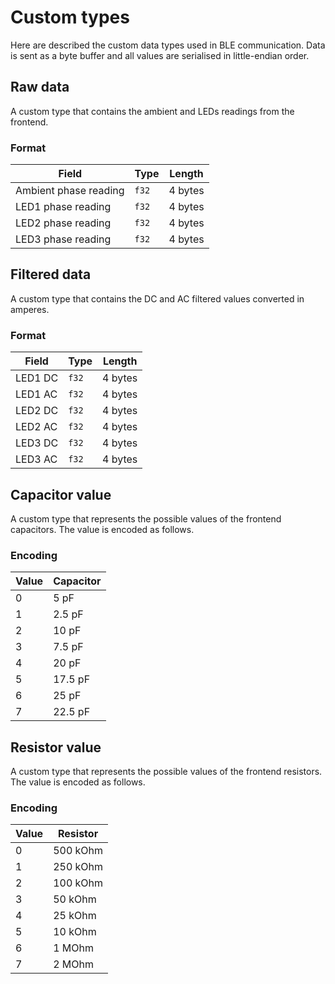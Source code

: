 # Custom types

Here are described the custom data types used in BLE communication. Data is sent as a byte buffer and all values are serialised in little-endian order.

## Raw data

A custom type that contains the ambient and LEDs readings from the frontend.

### Format

| Field                 | Type  | Length  |
| --------------------- | ----- | ------- |
| Ambient phase reading | `f32` | 4 bytes |
| LED1 phase reading    | `f32` | 4 bytes |
| LED2 phase reading    | `f32` | 4 bytes |
| LED3 phase reading    | `f32` | 4 bytes |

## Filtered data

A custom type that contains the DC and AC filtered values converted in amperes.

### Format

| Field   | Type  | Length  |
| ------- | ----- | ------- |
| LED1 DC | `f32` | 4 bytes |
| LED1 AC | `f32` | 4 bytes |
| LED2 DC | `f32` | 4 bytes |
| LED2 AC | `f32` | 4 bytes |
| LED3 DC | `f32` | 4 bytes |
| LED3 AC | `f32` | 4 bytes |

## Capacitor value

A custom type that represents the possible values of the frontend capacitors.
The value is encoded as follows.

### Encoding

| Value | Capacitor |
| ----- | --------- |
| 0     | 5 pF      |
| 1     | 2.5 pF    |
| 2     | 10 pF     |
| 3     | 7.5 pF    |
| 4     | 20 pF     |
| 5     | 17.5 pF   |
| 6     | 25 pF     |
| 7     | 22.5 pF   |

## Resistor value

A custom type that represents the possible values of the frontend resistors.
The value is encoded as follows.

### Encoding

| Value | Resistor |
| ----- | -------- |
| 0     | 500 kOhm |
| 1     | 250 kOhm |
| 2     | 100 kOhm |
| 3     | 50 kOhm  |
| 4     | 25 kOhm  |
| 5     | 10 kOhm  |
| 6     | 1 MOhm   |
| 7     | 2 MOhm   |